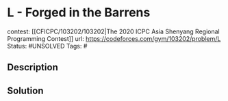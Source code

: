 # L - Forged in the Barrens

contest: [[CFICPC/103202/103202|The 2020 ICPC Asia Shenyang Regional Programming Contest]]
url: https://codeforces.com/gym/103202/problem/L
Status: #UNSOLVED
Tags: #

## Description

## Solution

